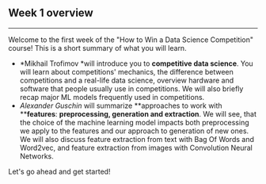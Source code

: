 ## Week 1 overview

*****

Welcome to the first week of the "How to Win a Data Science Competition" course!
This is a short summary of what you will learn. 

* *Mikhail Trofimov *will introduce you to **competitive data science**. You will
learn about competitions' mechanics, the difference between competitions and a
real-life data science, overview hardware and software that people usually use
in competitions. We will also briefly recap major ML models frequently used in
competitions. 
* *Alexander Guschin* will summarize **approaches to work with ****features**:
**preprocessing, generation and extraction**. We will see, that the choice of
the machine learning model impacts both preprocessing we apply to the features
and our approach to generation of new ones. We will also discuss feature
extraction from text with Bag Of Words and Word2vec, and feature extraction from
images with Convolution Neural Networks.

Let's go ahead and get started!
